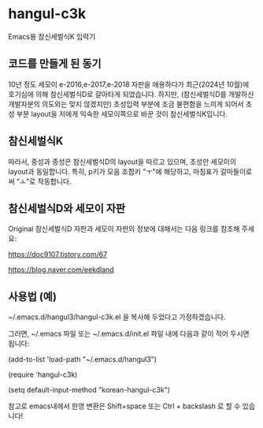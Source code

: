 # hangul-c3k
Emacs용 참신세벌식K 입력기

## 코드를 만들게 된 동기
10년 정도 세모이 e-2016,e-2017,e-2018 자판을 애용하다가 최근(2024년 10월)에 호기심에 의해 참신세벌식D로 갈아타게 되었습니다.
하지만, (참신세벌식D를 개발하신 개발자분의 의도와는 맞지 않겠지만) 초성입력 부분에 조금 불편함을 느끼게 되어서
초성 부분 layout을 저에게 익숙한 세모이쪽으로 바꾼 것이 참신세벌식K입니다.

## 참신세벌식K
따라서, 중성과 종성은 참신세벌식D의 layout을 따르고 있으며, 초성만 세모이의 layout과 동일합니다.
특히, p키가 모음 조합키 "ㅜ"에 해당하고, 마침표가 갈마들이로써 "ㅗ"로 작동합니다.



## 참신세벌식D와 세모이 자판
Original 참신세벌식D 자판과 세모이 자판의 정보에 대해서는 다음 링크를 참조해 주세요:

https://doc9107.tistory.com/67

https://blog.naver.com/eekdland




## 사용법 (예)
~/.emacs.d/hangul3/hangul-c3k.el 을 복사해 두었다고 가정하겠습니다.

그러면, ~/.emacs 파일 또는 ~/.emacs.d/init.el 파일 내에 다음과 같이 적어 두시면 됩니다:

(add-to-list 'load-path "~/.emacs.d/hangul3")

(require 'hangul-c3k)

(setq default-input-method "korean-hangul-c3k")


참고로 emacs내에서 한영 변환은 Shift+space 또는 Ctrl + backslash 로 할 수 있습니다!

